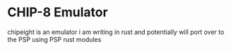 # CHIP-8 Emulator

chipeight is an emulator i am writing in rust and potentially will port over to the PSP using PSP rust modules
